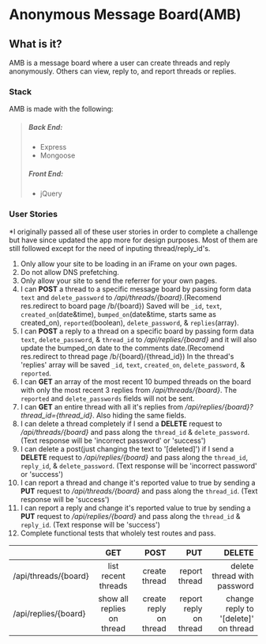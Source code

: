 # Anonymous Message Board(AMB)

## What is it?
AMB is a message board where a user can create threads and reply anonymously. Others can view, reply to, and report threads or replies.

### Stack
AMB is made with the following:
> ##### Back End:
> * Express
> * Mongoose
> ##### Front End:
> * jQuery

### User Stories

*I originally passed all of these user stories in order to complete a challenge but have since updated the app more for design purposes.
Most of them are still followed except for the need of inputing thread/reply_id's.

<ol>
  <li>Only allow your site to be loading in an iFrame on your own pages.</li>
  <li>Do not allow DNS prefetching.</li>
  <li>Only allow your site to send the referrer for your own pages.</li>
  <li>I can <b>POST</b> a thread to a specific message board by passing form data <code>text</code> and <code>delete_password</code> to <i>/api/threads/{board}</i>.(Recomend res.redirect to board page /b/{board})
    Saved will be <code>_id</code>, <code>text</code>, <code>created_on</code>(date&amp;time), <code>bumped_on</code>(date&amp;time, starts same as created_on), <code>reported</code>(boolean), <code>delete_password</code>, &amp; <code>replies</code>(array).</li>
  <li>I can <b>POST</b> a reply to a thread on a specific board by passing form data <code>text</code>, <code>delete_password</code>, &amp; <code>thread_id</code> to <i>/api/replies/{board}</i> and it will also update the bumped_on date to the comments date.(Recomend res.redirect to thread page /b/{board}/{thread_id})
    In the thread's 'replies' array will be saved <code>_id</code>, <code>text</code>, <code>created_on</code>, <code>delete_password</code>, &amp; <code>reported</code>.</li>
  <li>I can <b>GET</b> an array of the most recent 10 bumped threads on the board with only the most recent 3 replies from <i>/api/threads/{board}</i>. The <code>reported</code> and <code>delete_passwords</code> fields will not be sent.</li>
  <li>I can <b>GET</b> an entire thread with all it's replies from <i>/api/replies/{board}?thread_id={thread_id}</i>. Also hiding the same fields.</li>
  <li>I can delete a thread completely if I send a <b>DELETE</b> request to <i>/api/threads/{board}</i> and pass along the <code>thread_id</code> &amp; <code>delete_password</code>. (Text response will be 'incorrect password' or 'success')</li>
  <li>I can delete a post(just changing the text to '[deleted]') if I send a <b>DELETE</b> request to <i>/api/replies/{board}</i> and pass along the <code>thread_id</code>, <code>reply_id</code>, &amp; <code>delete_password</code>. (Text response will be 'incorrect password' or 'success')</li>
  <li>I can report a thread and change it's reported value to true by sending a <b>PUT</b> request to <i>/api/threads/{board}</i> and pass along the <code>thread_id</code>. (Text response will be 'success')</li>
  <li>I can report a reply and change it's reported value to true by sending a <b>PUT</b> request to <i>/api/replies/{board}</i> and pass along the <code>thread_id</code> &amp; <code>reply_id</code>. (Text response will be 'success')</li>
  <li>Complete functional tests that wholely test routes and pass.</li>
</ol>

|                      |              GET             |          POST          |           PUT          |                 DELETE               |
|----------------------|:----------------------------:|-----------------------:|-----------------------:|-------------------------------------:|
| /api/threads/{board} |      list recent threads     |     create thread      |      report thread     |      delete thread with password     |
| /api/replies/{board} |  show all replies on thread  | create reply on thread | report reply on thread | change reply to '[delete]' on thread |